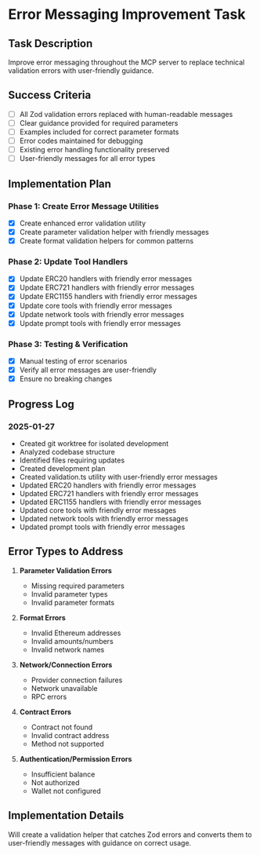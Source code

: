 # Error Messaging Improvement Task

## Task Description
Improve error messaging throughout the MCP server to replace technical validation errors with user-friendly guidance.

## Success Criteria
- [ ] All Zod validation errors replaced with human-readable messages
- [ ] Clear guidance provided for required parameters
- [ ] Examples included for correct parameter formats
- [ ] Error codes maintained for debugging
- [ ] Existing error handling functionality preserved
- [ ] User-friendly messages for all error types

## Implementation Plan

### Phase 1: Create Error Message Utilities
- [x] Create enhanced error validation utility
- [x] Create parameter validation helper with friendly messages
- [x] Create format validation helpers for common patterns

### Phase 2: Update Tool Handlers
- [x] Update ERC20 handlers with friendly error messages
- [x] Update ERC721 handlers with friendly error messages
- [x] Update ERC1155 handlers with friendly error messages
- [x] Update core tools with friendly error messages
- [x] Update network tools with friendly error messages
- [x] Update prompt tools with friendly error messages

### Phase 3: Testing & Verification
- [x] Manual testing of error scenarios
- [x] Verify all error messages are user-friendly
- [x] Ensure no breaking changes

## Progress Log

### 2025-01-27
- Created git worktree for isolated development
- Analyzed codebase structure
- Identified files requiring updates
- Created development plan
- Created validation.ts utility with user-friendly error messages
- Updated ERC20 handlers with friendly error messages
- Updated ERC721 handlers with friendly error messages  
- Updated ERC1155 handlers with friendly error messages
- Updated core tools with friendly error messages
- Updated network tools with friendly error messages
- Updated prompt tools with friendly error messages

## Error Types to Address
1. **Parameter Validation Errors**
   - Missing required parameters
   - Invalid parameter types
   - Invalid parameter formats

2. **Format Errors**
   - Invalid Ethereum addresses
   - Invalid amounts/numbers
   - Invalid network names

3. **Network/Connection Errors**
   - Provider connection failures
   - Network unavailable
   - RPC errors

4. **Contract Errors**
   - Contract not found
   - Invalid contract address
   - Method not supported

5. **Authentication/Permission Errors**
   - Insufficient balance
   - Not authorized
   - Wallet not configured

## Implementation Details
Will create a validation helper that catches Zod errors and converts them to user-friendly messages with guidance on correct usage.